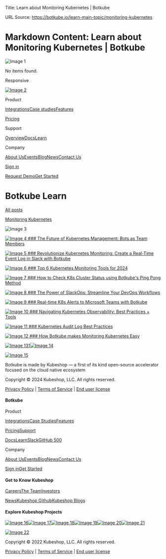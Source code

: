 Title: Learn about Monitoring Kubernetes | Botkube

URL Source: https://botkube.io/learn-main-topic/monitoring-kubernetes

Markdown Content:
Learn about Monitoring Kubernetes | Botkube
===============
   

![Image 1](https://cdn.prod.website-files.com/633705de6adaa38599d8e258/63ff9d464cd8d63171586062_close-white.svg)

No items found.

Responsive 

[![Image 2](https://cdn.prod.website-files.com/633705de6adaa38599d8e258/667961c259ac5b072d1c38ee_bk-logo.svg)](https://botkube.io/)

Product

[Integrations](https://botkube.io/integrations)[Case studies](https://botkube.io/case-studies)[Features](https://botkube.io/features)

[Pricing](https://botkube.io/pricing)

Support

[Overview](https://botkube.io/support)[Docs](https://docs.botkube.io/)[Learn](https://botkube.io/learn)

Company

[About Us](https://botkube.io/about)[Events](https://botkube.io/events)[Blog](https://botkube.io/blog)[News](https://botkube.io/news)[Contact Us](https://botkube.io/contact)

[Sign in](https://app.botkube.io/)

[Request Demo](https://botkube.io/demo)[Get Started](https://app.botkube.io/)

Botkube Learn
=============

[All posts](https://botkube.io/learn-main-topic/monitoring-kubernetes#)

[Monitoring Kubernetes](https://botkube.io/learn-main-topic/monitoring-kubernetes)

![Image 3](https://cdn.prod.website-files.com/633705de6adaa38599d8e258/63381f9de68560247917d0c7_botkube-wg-pers-form.png)

[![Image 4](https://cdn.prod.website-files.com/634fabb21508d6c9db9bc46f/6635559da44c248cc404c007_Botkube%20BLOG%20Thumbnail.png) ### The Future of Kubernetes Management: Bots as Team Members](https://botkube.io/learn/future-of-kubernetes-management)

[![Image 5](https://cdn.prod.website-files.com/634fabb21508d6c9db9bc46f/65fa098d77182cff46cde451_LEARN_TN_Monitoring%20(1).png) ### Revolutionize Kubernetes Monitoring: Create a Real-Time Event Log in Slack with Botkube](https://botkube.io/learn/real-time-event-log-in-slack)

[![Image 6](https://cdn.prod.website-files.com/634fabb21508d6c9db9bc46f/65fa0c7a381e822ae25f4158_LEARN_TN_Monitoring%20(2).png) ### Top 6 Kubernetes Monitoring Tools for 2024](https://botkube.io/learn/kubernetes-monitoring-tools)

[![Image 7](https://cdn.prod.website-files.com/634fabb21508d6c9db9bc46f/65fa0cc2ae17d297037f6043_LEARN_TN_Monitoring%20(3).png) ### How to Check K8s Cluster Status using Botkube's Ping Pong Method](https://botkube.io/learn/cluster-status-check)

[![Image 8](https://cdn.prod.website-files.com/634fabb21508d6c9db9bc46f/65fa0f6fd7c935e5d33ebc50_LEARN_TN_Monitoring%20(8).png) ### The Power of SlackOps: Streamline Your DevOps Workflows](https://botkube.io/learn/slackops)

[![Image 9](https://cdn.prod.website-files.com/634fabb21508d6c9db9bc46f/65fa1390a6f52f0d67dd66a1_LEARN_TN_Monitoring%20(4).png) ### Real-time K8s Alerts to Microsoft Teams with Botkube](https://botkube.io/learn/kubernetes-alerts-to-teams)

[![Image 10](https://cdn.prod.website-files.com/634fabb21508d6c9db9bc46f/65fa15f856e043de04b023a5_LEARN_TN_Monitoring%20(5).png) ### Navigating Kubernetes Observability: Best Practices + Tools](https://botkube.io/learn/kubernetes-observability-best-practices)

[![Image 11](https://cdn.prod.website-files.com/634fabb21508d6c9db9bc46f/65fa168f56782f220e978045_LEARN_TN_Monitoring%20(6).png) ### Kubernetes Audit Log Best Practices](https://botkube.io/learn/kubernetes-audit-log-best-practices)

[![Image 12](https://cdn.prod.website-files.com/634fabb21508d6c9db9bc46f/65fa17bed4e095a72b6e1bdc_LEARN_TN_Monitoring%20(7).png) ### How Botkube makes Monitoring Kubernetes Easy](https://botkube.io/learn/how-botkube-makes-monitoring-kubernetes-easy)

[![Image 13](https://cdn.prod.website-files.com/633705de6adaa38599d8e258/6593f6180893516ae6ff048a_arrow-left-wh.svg)](https://botkube.io/learn-main-topic/monitoring-kubernetes#)[1](https://botkube.io/learn-main-topic/monitoring-kubernetes#)[![Image 14](https://cdn.prod.website-files.com/633705de6adaa38599d8e258/6593f6180893516ae6ff048a_arrow-left-wh.svg)](https://botkube.io/learn-main-topic/monitoring-kubernetes#)

[![Image 15](https://cdn.prod.website-files.com/633705de6adaa38599d8e258/667961c259ac5b072d1c38ee_bk-logo.svg)](https://botkube.io/learn-main-topic/monitoring-kubernetes#)

Botkube is made by Kubeshop — a first of its kind open-source accelerator focused on the cloud native ecosystem

[](https://www.youtube.com/playlist?list=PL2Vye-us8_x_5eqYQTBq7ZywupscaW5yA)[](https://github.com/kubeshop/botkube)[](https://twitter.com/botkube_io)[](https://www.linkedin.com/showcase/botkube/)[](https://api.botkube.io/routers/slack/v1/install)

Copyright © 2024 Kubeshop, LLC. All rights reserved.

[Privacy Policy](https://botkube.io/privacy-policy) | [Terms of Service](https://botkube.io/terms-and-conditions) | [End user license](https://kubeshop.io/end-user-license-agreement)

#### Botkube

Product

[Integrations](https://botkube.io/integrations)[Case Studies](https://botkube.io/case-studies)[Features](https://botkube.io/features)

[Pricing](https://botkube.io/pricing)[Support](https://botkube.io/support)

[Docs](https://botkube.io/learn-main-topic/monitoring-kubernetes#)[Learn](https://botkube.io/learn)[Slack](https://api.botkube.io/routers/slack/v1/install)[GitHub 500](https://github.com/kubeshop/botkube)

Company

[About Us](https://botkube.io/about)[Events](https://botkube.io/events)[Blog](https://botkube.io/blog)[News](https://botkube.io/news)[Contact Us](https://botkube.io/contact)

[Sign in](https://app.botkube.io/)[Get Started](https://app.botkube.io/)

#### Get to Know Kubeshop

[Careers](https://kubeshop.io/careers)[The Team](https://kubeshop.io/team)[Investors](https://kubeshop.io/investors)

[News](https://kubeshop.io/news)[Kubeshop Github](https://github.com/kubeshop)[Kubeshop Blogs](https://kubeshop.io/blog)

#### Explore Kubeshop Projects

[![Image 16](https://cdn.prod.website-files.com/633705de6adaa38599d8e258/63ee6ae9b9e5301c296d1a2f_testkube-small-logo.svg)](https://testkube.io/)[![Image 17](https://cdn.prod.website-files.com/633705de6adaa38599d8e258/63ee6ae8ebd7250c738cd959_botkube-small-logo.svg)](https://botkube.io/)[![Image 18](https://cdn.prod.website-files.com/633705de6adaa38599d8e258/63ee6aea21447463cb5bf2ca_tracetest-small-logo.svg)](https://tracetest.io/)[![Image 19](https://cdn.prod.website-files.com/633705de6adaa38599d8e258/63ee6ae94f457e2d96b7d5db_kubefirst-small-logo.svg)](https://kubefirst.io/)[![Image 20](https://cdn.prod.website-files.com/633705de6adaa38599d8e258/63ee6ae9ebd7258d418cd95a_monokle-small-logo.svg)](https://monokle.io/)[![Image 21](https://cdn.prod.website-files.com/633705de6adaa38599d8e258/63ee6aea279c4a35717825ec_kusk-small-logo.svg)](https://kusk.io/)

[![Image 22](https://cdn.prod.website-files.com/633705de6adaa38599d8e258/633814eec32051e6331c51c1_Logo-Kubeshop.svg)](https://kubeshop.io/)

Copyright © 2022 Kubeshop, LLC. All rights reserved.

[Privacy Policy](https://botkube.io/privacy-policy) | [Terms of Service](https://botkube.io/terms-and-conditions) | [End user license](https://botkube.io/learn-main-topic/monitoring-kubernetes#)
